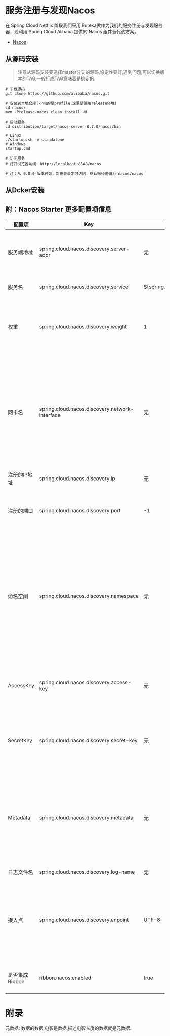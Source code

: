 # 服务注册与发现Nacos

在 Spring Cloud Netflix 阶段我们采用 Eureka做作为我们的服务注册与发现服务器，现利用 Spring Cloud Alibaba 提供的 Nacos 组件替代该方案。

- [Nacos](https://nacos.io/zh-cn/)

## 从源码安装

>注意从源码安装要选择master分支的源码,稳定性要好,遇到问题,可以切换版本的TAG,一般打成TAG意味着是稳定的.

```shell
# 下载源码
git clone https://github.com/alibaba/nacos.git

# 安装到本地仓库(-P指的是profile,这里是使用release环境)
cd nacos/
mvn -Prelease-nacos clean install -U

# 启动服务
cd distribution/target/nacos-server-0.7.0/nacos/bin

# Linux
./startup.sh -m standalone
# Windows
startup.cmd

# 访问服务
# 打开浏览器访问：http://localhost:8848/nacos

# 注：从 0.8.0 版本开始，需要登录才可访问，默认账号密码为 nacos/nacos
```

## 从Dcker安装



## 附：Nacos Starter 更多配置项信息

<table><thead><tr><th>配置项</th> <th>Key</th> <th>默认值</th> <th>说明</th></tr></thead> <tbody><tr><td>服务端地址</td> <td>spring.cloud.nacos.discovery.server-addr</td> <td>无</td> <td>Nacos Server 启动监听的ip地址和端口</td></tr> <tr><td>服务名</td> <td>spring.cloud.nacos.discovery.service</td> <td>${spring.application.name}</td> <td>给当前的服务命名</td></tr> <tr><td>权重</td> <td>spring.cloud.nacos.discovery.weight</td> <td>1</td> <td>取值范围 1 到 100，数值越大，权重越大</td></tr> <tr><td>网卡名</td> <td>spring.cloud.nacos.discovery.network-interface</td> <td>无</td> <td>当IP未配置时，注册的IP为此网卡所对应的IP地址，如果此项也未配置，则默认取第一块网卡的地址</td></tr> <tr><td>注册的IP地址</td> <td>spring.cloud.nacos.discovery.ip</td> <td>无</td> <td>优先级最高</td></tr> <tr><td>注册的端口</td> <td>spring.cloud.nacos.discovery.port</td> <td>-1</td> <td>默认情况下不用配置，会自动探测</td></tr> <tr><td>命名空间</td> <td>spring.cloud.nacos.discovery.namespace</td> <td>无</td> <td>常用场景之一是不同环境的注册的区分隔离，例如开发测试环境和生产环境的资源（如配置、服务）隔离等。</td></tr> <tr><td>AccessKey</td> <td>spring.cloud.nacos.discovery.access-key</td> <td>无</td> <td>当要上阿里云时，阿里云上面的一个云账号名</td></tr> <tr><td>SecretKey</td> <td>spring.cloud.nacos.discovery.secret-key</td> <td>无</td> <td>当要上阿里云时，阿里云上面的一个云账号密码</td></tr> <tr><td>Metadata</td> <td>spring.cloud.nacos.discovery.metadata</td> <td>无</td> <td>使用 Map 格式配置，用户可以根据自己的需要自定义一些和服务相关的元数据信息</td></tr> <tr><td>日志文件名</td> <td>spring.cloud.nacos.discovery.log-name</td> <td>无</td> <td></td></tr> <tr><td>接入点</td> <td>spring.cloud.nacos.discovery.enpoint</td> <td>UTF-8</td> <td>地域的某个服务的入口域名，通过此域名可以动态地拿到服务端地址</td></tr> <tr><td>是否集成 Ribbon</td> <td>ribbon.nacos.enabled</td> <td>true</td> <td>一般都设置成 true 即可</td></tr></tbody></table>

# 附录

元数据: 数据的数据,电影是数据,描述电影长度的数据就是元数据.
